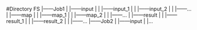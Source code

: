 #Directory
FS
|——Job1
|   |——input
|   |   |——input_1
|   |   |——input_2
|   |   |——...
|   |——map
|   |   |——map_1
|   |   |——map_2
|   |   |——...
|   |——result
|   |   |——result_1
|   |   |——result_2
|   |   |——...
|——Job2
|   |——input
|   |...
